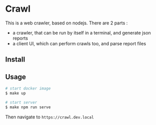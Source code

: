 # Crawl

This is a web crawler, based on nodejs. There are 2 parts :

-   a crawler, that can be run by itself in a terminal, and generate json reports
-   a client UI, which can perform crawls too, and parse report files

## Install

## Usage

```sh
# start docker image
$ make up

# start server
$ make npm run serve
```

Then navigate to `https://crawl.dev.local`
